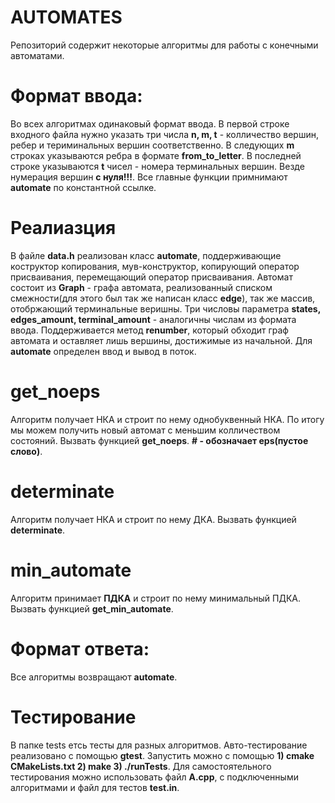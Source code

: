 # AUTOMATES

Репозиторий содержит некоторые алгоритмы для работы с конечными автоматами.

# Формат ввода:
Во всех алгоритмах одинаковый формат ввода. В первой строке входного файла нужно указать три числа **n, m, t** - колличество вершин, ребер и териминальных вершин соответственно. В следующих **m** строках указываются ребра в формате **from_to_letter**. В последней строке указываются **t** чисел - номера терминальных вершин. Везде нумерация вершин **с нуля!!!**. Все главные функции примнимают **automate** по константной ссылке.

# Реалиазция 
В файле **data.h** реализован класс **automate**, поддерживающие коструктор копирования, мув-конструктор, копирующий оператор присваивания, перемещающий оператор присваивания. Автомат состоит из **Graph** - графа автомата, реализованный списком смежности(для этого был так же написан класс **edge**), так же массив, отобржающий терминальные веришны. Три числовы параметра **states, edges_amount, terminal_amount** - аналогичны числам из формата ввода. Поддерживается метод **renumber**, который обходит граф автомата и оставляет лишь вершины, достижимые из начальной. Для **automate** определен ввод и вывод в поток.

# get_noeps

Алгоритм получает НКА и строит по нему однобуквенный НКА. По итогу мы можем получить новый автомат с меньшим колличеством состояний. Вызвать функцией 
**get_noeps**. **# - обозначает eps(пустое слово)**.

# determinate 

Алгоритм получает НКА и строит по нему ДКА. Вызвать функцией **determinate**.

# min_automate

Алгоритм принимает **ПДКА** и строит по нему минимальный ПДКА. Вызвать функцией **get_min_automate**. 

# Формат ответа:

Все алгоритмы возвращают **automate**. 

# Тестирование 

В папке tests етсь тесты для разных алгоритмов. Авто-тестирование реализовано с помощью **gtest**. Запустить можно с помощью **1) cmake CMakeLists.txt 
2) make 3) ./runTests**. Для самостоятельного тестирования можно использовать файл **A.cpp**, с подключенными алгоритмами и файл для тестов **test.in**.
